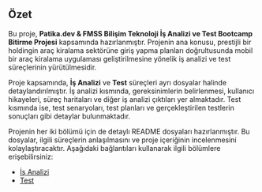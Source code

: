 ## Özet

Bu proje, **Patika.dev & FMSS Bilişim Teknoloji İş Analizi ve Test Bootcamp Bitirme Projesi** kapsamında hazırlanmıştır. Projenin ana konusu, prestijli bir holdingin araç kiralama sektörüne giriş yapma planları doğrultusunda mobil bir araç kiralama uygulaması geliştirilmesine yönelik iş analizi ve test süreçlerinin yürütülmesidir.

Proje kapsamında, **İş Analizi** ve **Test** süreçleri ayrı dosyalar halinde detaylandırılmıştır. İş analizi kısmında, gereksinimlerin belirlenmesi, kullanıcı hikayeleri, süreç haritaları ve diğer iş analizi çıktıları yer almaktadır. Test kısmında ise, test senaryoları, test planları ve gerçekleştirilen testlerin sonuçları gibi detaylar bulunmaktadır.

Projenin her iki bölümü için de detaylı README dosyaları hazırlanmıştır. Bu dosyalar, ilgili süreçlerin anlaşılmasını ve proje içeriğinin incelenmesini kolaylaştıracaktır. Aşağıdaki bağlantıları kullanarak ilgili bölümlere erişebilirsiniz:

- [İş Analizi](İŞ%20ANALİZİ)
- [Test](TEST) 
